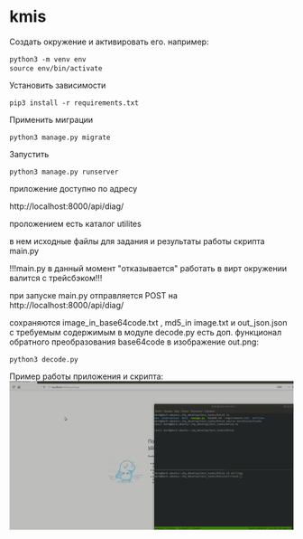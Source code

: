 # kmis
 
Создать окружение и активировать его.
например:
```
python3 -m venv env
source env/bin/activate
```

Установить зависимости

```
pip3 install -r requirements.txt

```
Применить миграции
```
python3 manage.py migrate

```
Запустить
```
python3 manage.py runserver
```
приложение доступно по адресу

http://localhost:8000/api/diag/


проложением есть каталог utilites



в нем исходные файлы для задания и результаты работы скрипта main.py

!!!main.py в данный момент "отказывается" работать в вирт окружении валится с трейсбэком!!!

при запуске main.py отправляется POST на http://localhost:8000/api/diag/

сохраняются image_in_base64code.txt , md5_in image.txt и out_json.json с  требуемым содержимым
в модуле decode.py есть доп. функционал обратного преобразования base64code в изображение out.png:
```
python3 decode.py

```
Пример работы приложения и скрипта:
![Screenshot](examination_kmis.gif)